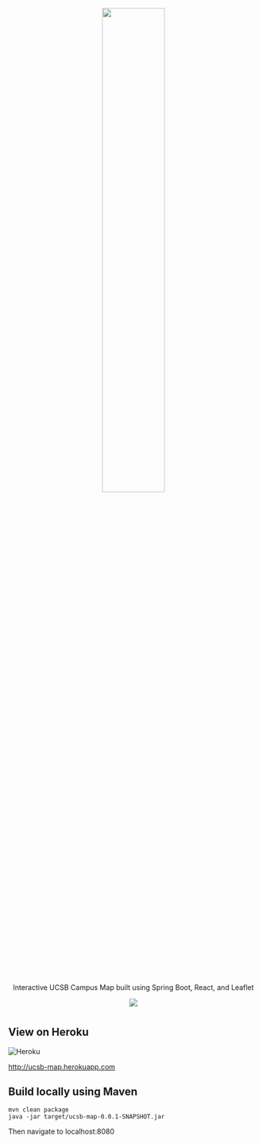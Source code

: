 <p align="center">
    <img src="https://vectr.com/tygooch/cwliL01Vy.svg?width=1612.6211386287864&height=499.67313762929007&select=k1rqVfLtjJ,bg058HDeJ&source=selection"
        height="50%" width="50%">
</p>

<p align="center">
Interactive UCSB Campus Map built using Spring Boot, React, and Leaflet
</p>

<p align="center">
    <a href="https://travis-ci.org/TyGooch/ucsb-map">
        <img src="https://travis-ci.org/TyGooch/ucsb-map.svg?branch=master" />
    </a>
</p>

#

## View on Heroku

![Heroku](http://heroku-badge.herokuapp.com/?app=angularjs-crypto&style=flat&svg=1)

http://ucsb-map.herokuapp.com

## Build locally using Maven
```
mvn clean package
java -jar target/ucsb-map-0.0.1-SNAPSHOT.jar
```
Then navigate to localhost:8080
